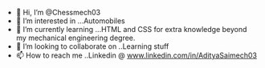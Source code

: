 - 👋 Hi, I’m @Chessmech03
- 👀 I’m interested in ...Automobiles
- 🌱 I’m currently learning ...HTML and CSS for extra knowledge beyond my mechanical engineering degree.
- 💞️ I’m looking to collaborate on ..Learning stuff
- 📫 How to reach me ..Linkedin @ www.linkedin.com/in/AdityaSaimech03


<!---
Chessmech03/Chessmech03 is a ✨ special ✨ repository because its `README.md` (this file) appears on your GitHub profile.
You can click the Preview link to take a look at your changes.
--->
